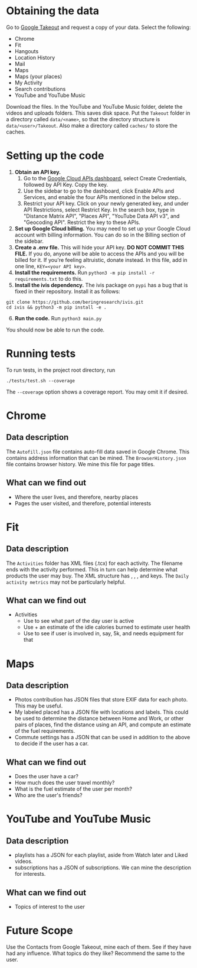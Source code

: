# Obtaining the data
Go to [Google Takeout](https://takeout.google.com) and request a copy of your data. Select the following:
* Chrome
* Fit
* Hangouts
* Location History
* Mail
* Maps
* Maps (your places)
* My Activity
* Search contributions
* YouTube and YouTube Music

Download the files. In the YouTube and YouTube Music folder, delete the videos and uploads folders. This saves disk space. Put the `Takeout` folder in a directory called `data/<name>`, so that the directory structure is `data/<user>/Takeout`. Also make a directory called `caches/` to store the caches.

# Setting up the code

1. **Obtain an API key.**
    1. Go to the [Google Cloud APIs dashboard](https://console.cloud.google.com/apis/credentials), select Create Credentials, followed by API Key. Copy the key.
    2. Use the sidebar to go to the dashboard, click Enable APIs and Services, and enable the four APIs mentioned in the below step..
    3. Restrict your API key. Click on your newly generated key, and under API Restrictions, select Restrict Key. In the search box, type in "Distance Matrix API", "Places API", "YouTube Data API v3", and "Geocoding API". Restrict the key to these APIs.
2. **Set up Google Cloud billing.** You may need to set up your Google Cloud account with billing information. You can do so in the Billing section of the sidebar.
3. **Create a .env file.** This will hide your API key. **DO NOT COMMIT THIS FILE.** If you do, anyone will be able to access the APIs and you will be billed for it. If you're feeling altruistic, donate instead. In this file, add in one line, `KEY=<your API key>`.
4. **Install the requirements.** Run `python3 -m pip install -r requirements.txt` to do this.
5. **Install the ivis dependency.** The ivis package on `pypi` has a bug that is fixed in their repository. Install it as follows:
```
git clone https://github.com/beringresearch/ivis.git
cd ivis && python3 -m pip install -e .
```
6. **Run the code.** Run `python3 main.py`

You should now be able to run the code.

# Running tests

To run tests, in the project root directory, run

```{sh}
./tests/test.sh --coverage
```

The `--coverage` option shows a coverage report. You may omit it if desired.

# Chrome

## Data description
The `Autofill.json` file contains auto-fill data saved in Google Chrome. This contains address information that can be mined. The `BrowserHistory.json` file contains browser history. We mine this file for page titles.

## What can we find out
* Where the user lives, and therefore, nearby places
* Pages the user visited, and therefore, potential interests

# Fit

## Data description
The `Activities` folder has XML files (.tcx) for each activity. The filename ends with the activity performed. This in turn can help determine what products the user may buy. The XML structure has <TotalTimeSeconds>, <Calories>, <StartTime>, and <DistanceMeters> keys. The `Daily activity metrics` may not be particularly helpful.

## What can we find out
* Activities
  * Use <StartTime> to see what part of the day user is active
  * Use <Calories> + an estimate of the idle calories burned to estimate user health
  * Use <DistanceMeters> to see if user is involved in, say, 5k, and needs equipment for that


# Maps

## Data description
* Photos contribution has JSON files that store EXIF data for each photo. This may be useful.
* My labeled placed has a JSON file with locations and labels. This could be used to determine the distance between Home and Work, or other pairs of places, find the distance using an API, and compute an estimate of the fuel requirements.
* Commute settings has a JSON that can be used in addition to the above to decide if the user has a car.

## What can we find out
* Does the user have a car?
* How much does the user travel monthly?
* What is the fuel estimate of the user per month?
* Who are the user's friends?


# YouTube and YouTube Music

## Data description
* playlists has a JSON for each playlist, aside from Watch later and Liked videos.
* subscriptions has a JSON of subscriptions. We can mine the description for interests.

## What can we find out
* Topics of interest to the user


# Future Scope
Use the Contacts from Google Takeout, mine each of them. See if they have had any influence. What topics do they like? Recommend the same to the user.
